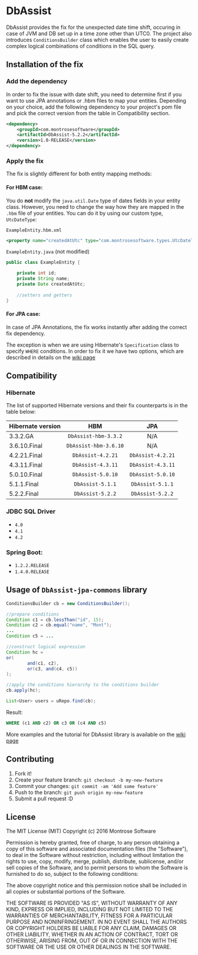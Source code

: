 # DbAssist

DbAssist provides the fix for the unexpected date time shift, occuring in case of JVM and DB set up in a time zone other than UTC0.
The project also introduces `ConditionsBuilder` class which enables the user to easily create complex logical combinations of conditions in the SQL query.

## Installation of the fix

### Add the dependency

In order to fix the issue with date shift, you need to determine first if you want to use JPA annotations or .hbm files to map your entities. Depending on your choice, add the following dependency to your project's pom file and pick the correct version from the table in Compatibility section.

```xml
<dependency>
    <groupId>com.montrosesoftware</groupId>
    <artifactId>DbAssist-5.2.2</artifactId>
    <version>1.0-RELEASE</version>
</dependency>
```

### Apply the fix

The fix is slightly different for both entity mapping methods:

#### For HBM case:

You do **not** modify the `java.util.Date` type of dates fields in your entity class. However, you need to change the way how they are mapped in the `.hbm` file of your entities. You can do it by using our custom type, `UtcDateType`:

`ExampleEntity.hbm.xml`
```xml
<property name="createdAtUtc" type="com.montrosesoftware.types.UtcDateType" column="created_at_utc"/>
```

`ExampleEntity.java` (not modified)
```java
public class ExampleEntity {

    private int id;
    private String name;
    private Date createdAtUtc;
   
    //setters and getters
}
```

#### For JPA case:

In case of JPA Annotations, the fix works instantly after adding the correct fix dependency.

The exception is when we are using Hibernate's `Specification` class to specify `WHERE` conditions. In order to fix it we have two options, which are described in details on the [wiki page](https://github.com/montrosesoftware/DbAssist/wiki)

## Compatibility

### Hibernate
The list of supported Hibernate versions and their fix counterparts is in the table below:

| Hibernate version | HBM                  | JPA    |
| :---------------- |:--------------------:| :-----:|
| 3.3.2.GA          | `DbAssist-hbm-3.3.2` | N/A |
| 3.6.10.Final      | `DbAssist-hbm-3.6.10`| N/A |
| 4.2.21.Final      | `DbAssist-4.2.21`    | `DbAssist-4.2.21`|
| 4.3.11.Final      | `DbAssist-4.3.11`    | `DbAssist-4.3.11`|
| 5.0.10.Final      | `DbAssist-5.0.10`    | `DbAssist-5.0.10`|
| 5.1.1.Final       | `DbAssist-5.1.1`     | `DbAssist-5.1.1` |
| 5.2.2.Final       | `DbAssist-5.2.2`     | `DbAssist-5.2.2` |

### JDBC SQL Driver
* `4.0`
* `4.1`
* `4.2`

### Spring Boot: 
* `1.2.2.RELEASE`
* `1.4.0.RELEASE`

## Usage of `DbAssist-jpa-commons` library

```java
ConditionsBuilder cb = new ConditionsBuilder();

//prepare conditions
Condition c1 = cb.lessThan("id", 15);
Condition c2 = cb.equal("name", "Mont");
...
Condition c5 = ...

//construct logical expression
Condition hc =
or(
        and(c1, c2),
        or(c3, and(c4, c5))
);

//apply the conditions hierarchy to the conditions builder
cb.apply(hc);

List<User> users = uRepo.find(cb);
```

Result:
```sql
WHERE (c1 AND c2) OR c3 OR (c4 AND c5)
```

More examples and the tutorial for DbAssist library is available on the [wiki page](https://github.com/montrosesoftware/DbAssist/wiki)

## Contributing

1. Fork it!
2. Create your feature branch: `git checkout -b my-new-feature`
3. Commit your changes: `git commit -am 'Add some feature'`
4. Push to the branch: `git push origin my-new-feature`
5. Submit a pull request :D

## License

The MIT License (MIT)
Copyright (c) 2016 Montrose Software

Permission is hereby granted, free of charge, to any person obtaining a copy of this software and associated documentation files (the "Software"), to deal in the Software without restriction, including without limitation the rights to use, copy, modify, merge, publish, distribute, sublicense, and/or sell copies of the Software, and to permit persons to whom the Software is furnished to do so, subject to the following conditions:

The above copyright notice and this permission notice shall be included in all copies or substantial portions of the Software.

THE SOFTWARE IS PROVIDED "AS IS", WITHOUT WARRANTY OF ANY KIND, EXPRESS OR IMPLIED, INCLUDING BUT NOT LIMITED TO THE WARRANTIES OF MERCHANTABILITY, FITNESS FOR A PARTICULAR PURPOSE AND NONINFRINGEMENT. IN NO EVENT SHALL THE AUTHORS OR COPYRIGHT HOLDERS BE LIABLE FOR ANY CLAIM, DAMAGES OR OTHER LIABILITY, WHETHER IN AN ACTION OF CONTRACT, TORT OR OTHERWISE, ARISING FROM, OUT OF OR IN CONNECTION WITH THE SOFTWARE OR THE USE OR OTHER DEALINGS IN THE SOFTWARE.
